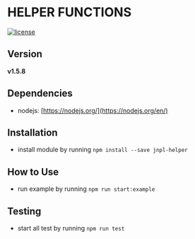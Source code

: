 # HELPER FUNCTIONS
[![license](https://img.shields.io/github/license/mashape/apistatus.svg)]()

## Version
**v1.5.8**

## Dependencies
* nodejs: [https://nodejs.org/](https://nodejs.org/en/)


## Installation
* install module by running `npm install --save jnpl-helper`


## How to Use
* run example by running `npm run start:example`


## Testing
* start all test by running `npm run test`
